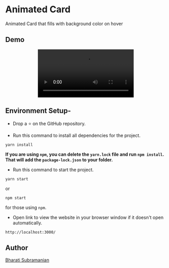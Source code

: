 # Animated Card
Animated Card that fills with background color on hover

## Demo
<div align="center">

![Animated Card](https://github.com/bharati-21/Mirage-UI/React/Card/animated-card/src/Assets/Animated_Card_GIF.mp4)

</div>

## Environment Setup-

* Drop a :star: on the GitHub repository.  

* Run this command to install all dependencies for the project.
```
yarn install
```  
**If you are using `npm`, you can delete the `yarn.lock` file and run `npm install`. That will add the `package-lock.json` to your folder.**  

* Run this command to start the project.
```
yarn start
```  
or 
```
npm start
```  
for those using `npm`.  

* Open link to view the website in your browser window if it doesn't open automatically.
```
http://localhost:3000/
```  

## Author

[Bharati Subramanian](https://github.com/bharati-21)